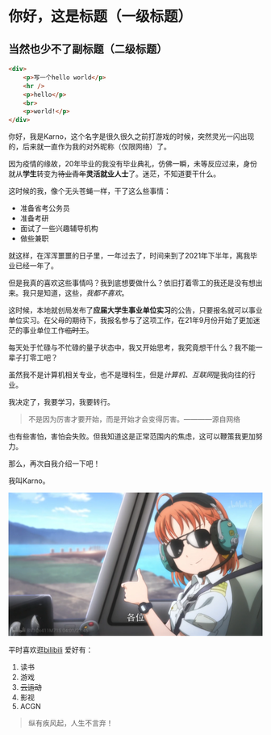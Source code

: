 # 你好，这是标题（一级标题）
## 当然也少不了副标题（二级标题）

```html
<div>
    <p>写一个hello world</p>
    <hr />
    <p>hello</p>
    <br>
    <p>world!</p>
</div>
```

你好，我是Karno，这个名字是很久很久之前打游戏的时候，突然灵光一闪出现的，后来就一直作为我的对外昵称（仅限网络）了。

因为疫情的缘故，20年毕业的我没有毕业典礼，仿佛一瞬，未等反应过来，身份就从**学生**转变为~~待业青年~~**灵活就业人士**了。迷茫，不知道要干什么。

这时候的我，像个无头苍蝇一样，干了这么些事情：
* 准备省考公务员
* 准备考研
* 面试了一些兴趣辅导机构
* 做些兼职
  
 就这样，在浑浑噩噩的日子里，一年过去了，时间来到了2021年下半年，离我毕业已经一年了。

 但是我真的喜欢这些事情吗？我到底想要做什么？依旧打着零工的我还是没有想出来。我只是知道，这些，*我都不喜欢*。

 这时候，本地就创局发布了**应届大学生事业单位实习**的公告，只要报名就可以事业单位实习。在父母的期待下，我报名参与了这项工作，在21年9月份开始了更加迷茫的事业单位工作~~临时工~~。

 每天处于忙碌与不忙碌的量子状态中，我又开始思考，我究竟想干什么？我不能一辈子打零工吧？ 

 虽然我不是计算机相关专业，也不是理科生，但是*计算机、互联网*是我向往的行业。

 我决定了，我要学习，我要转行。
 >不是因为厉害才要开始，而是开始才会变得厉害。————源自网络

 也有些害怕，害怕会失败。但我知道这是正常范围内的焦虑，这可以鞭策我更加努力。

 那么，再次自我介绍一下吧！
 
 我叫Karno。
 
 ![hey](https://github.com/KarnoL25/blog-test/blob/main/picture1.png)

平时喜欢逛[bilibili](https://www.bilibili.com/)
 爱好有：
 1. 读书
 2. 游戏
 3. ~~云运动~~
 4. 影视
 5. ACGN

>纵有疾风起，人生不言弃！

